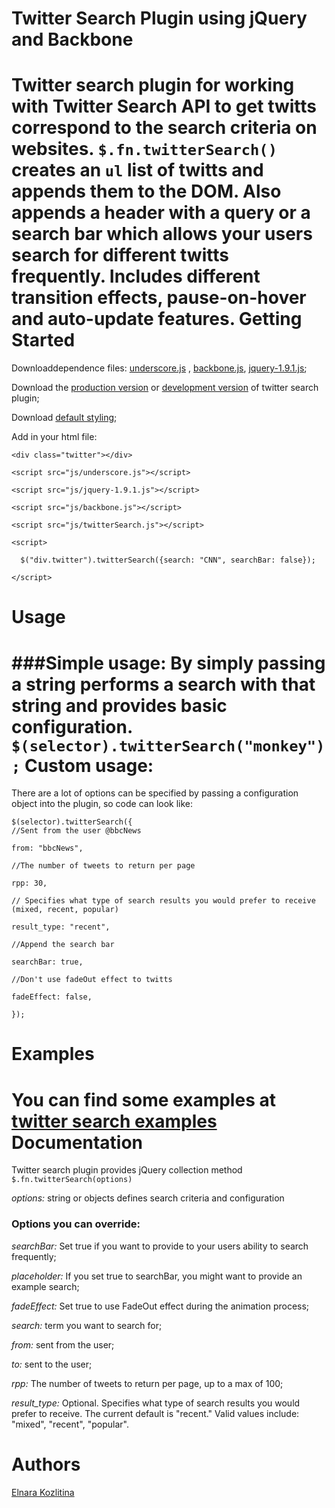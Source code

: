 # Twitter Search Plugin using jQuery and Backbone


Twitter search plugin for working with Twitter Search API to get twitts correspond to the search  criteria on websites.
`$.fn.twitterSearch()` creates an `ul` list of twitts and appends them to the DOM. Also appends a header with a query or a search bar which allows your users search for different twitts frequently.
Includes different transition effects, pause-on-hover and auto-update features.
Getting Started
==================================================
Downloaddependence files: [underscore.js](http://underscorejs.org/) , [backbone.js](http://backbonejs.org/), [jquery-1.9.1.js](http://jquery.com/);

Download the [production version](#) or [development version](https://github.com/kozlitinaelja/twitterSearch/blob/master/js/twitterSearch.js) of twitter search plugin;

Download [default styling](https://github.com/kozlitinaelja/twitterSearch/blob/master/twitter.css);

Add in your html file:

    
    <div class="twitter"></div>
    
    <script src="js/underscore.js"></script>
    
    <script src="js/jquery-1.9.1.js"></script>
    
    <script src="js/backbone.js"></script>
    
    <script src="js/twitterSearch.js"></script>
    
    <script>
  
      $("div.twitter").twitterSearch({search: "CNN", searchBar: false});
    
    </script>
    
  
Usage
============================
###Simple usage:
By simply passing a string performs a search with that string and provides basic configuration.
`$(selector).twitterSearch("monkey");`
Custom usage:
===============================
There are a lot of options can be specified by passing a configuration object into the plugin, so code can look like:

    
    $(selector).twitterSearch({
    //Sent from the user @bbcNews
    
    from: "bbcNews",
    
    //The number of tweets to return per page
    
    rpp: 30,
    
    // Specifies what type of search results you would prefer to receive (mixed, recent, popular)
    
    result_type: "recent",
    
    //Append the search bar
    
    searchBar: true,
    
    //Don't use fadeOut effect to twitts
    
    fadeEffect: false,
    
    });
    
    
Examples
===========================
You can find some examples at [twitter search examples](hhtps://kozlitinaelja.github.com/twitterSearch.html)
Documentation
===========================
Twitter search plugin provides jQuery collection method `$.fn.twitterSearch(options)`

*options:* string or objects defines search criteria and configuration

### Options you can override:

*searchBar:* Set true if you want to provide to your users ability to search frequently;

*placeholder:* If you set true to searchBar, you might want to provide an example search;

*fadeEffect:* Set true to use FadeOut effect during the animation process;

*search:* term you want to search for;

*from:* sent from the user;

*to:* sent to the user;

*rpp:* The number of tweets to return per page, up to a max of 100;

*result_type:* Optional. Specifies what type of search results you would prefer to receive. The current default is "recent." Valid values include: "mixed", "recent", "popular".

Authors
=============================
<a href="https://github.com/kozlitinaelja">Elnara Kozlitina</a>
